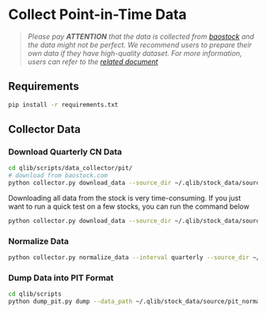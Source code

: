 # Collect Point-in-Time Data

> *Please pay **ATTENTION** that the data is collected from [baostock](http://baostock.com) and the data might not be perfect. We recommend users to prepare their own data if they have high-quality dataset. For more information, users can refer to the [related document](https://qlib.readthedocs.io/en/latest/component/data.html#converting-csv-format-into-qlib-format)*

## Requirements

```bash
pip install -r requirements.txt
```

## Collector Data


### Download Quarterly CN Data

```bash
cd qlib/scripts/data_collector/pit/
# download from baostock.com
python collector.py download_data --source_dir ~/.qlib/stock_data/source/pit --start 2000-01-01 --end 2020-01-01 --interval quarterly
```

Downloading all data from the stock is very time-consuming. If you just want to run a quick test on a few stocks,  you can run the command below
```bash
python collector.py download_data --source_dir ~/.qlib/stock_data/source/pit --start 2000-01-01 --end 2020-01-01 --interval quarterly --symbol_regex "^(600519|000725).*"
```


### Normalize Data
```bash
python collector.py normalize_data --interval quarterly --source_dir ~/.qlib/stock_data/source/pit --normalize_dir ~/.qlib/stock_data/source/pit_normalized
```



### Dump Data into PIT Format

```bash
cd qlib/scripts
python dump_pit.py dump --data_path ~/.qlib/stock_data/source/pit_normalized --qlib_dir ~/.qlib/qlib_data/cn_data --interval quarterly
```
